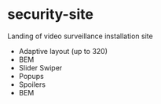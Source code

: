 # security-site  
Landing of video surveillance installation site  
  * Adaptive layout (up to 320)
  * BEM
  * Slider Swiper
  * Popups
  * Spoilers 
  * BEM
